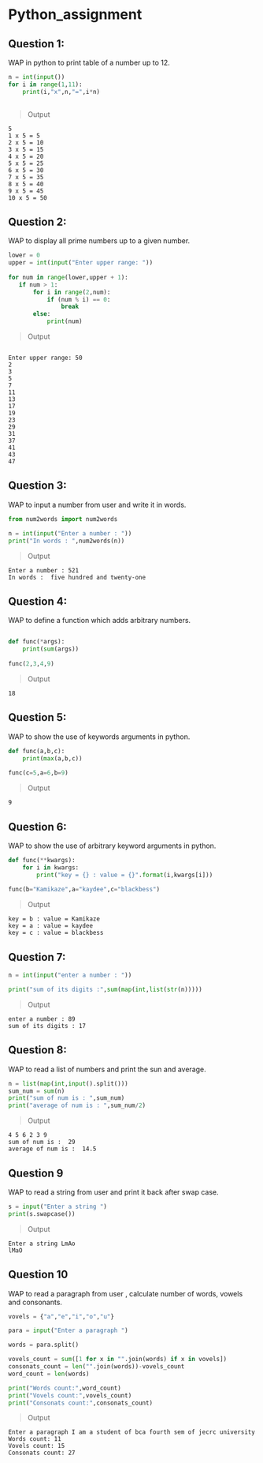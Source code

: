 # Python_assignment

## Question 1:
WAP in python to print table of a number up to 12. 
```python
n = int(input())
for i in range(1,11):
    print(i,"x",n,"=",i*n)
        
```
> Output
```
5
1 x 5 = 5
2 x 5 = 10
3 x 5 = 15
4 x 5 = 20
5 x 5 = 25
6 x 5 = 30
7 x 5 = 35
8 x 5 = 40
9 x 5 = 45
10 x 5 = 50
```
## Question 2:
WAP to display all prime numbers up to a given number.
```python
lower = 0 
upper = int(input("Enter upper range: "))  
  
for num in range(lower,upper + 1):  
   if num > 1:  
       for i in range(2,num):  
           if (num % i) == 0:  
               break  
       else:  
           print(num)
```
> Output
```

Enter upper range: 50
2
3
5
7
11
13
17
19
23
29
31
37
41
43
47
```
## Question 3:
WAP to input a number from user and write it in words.
```python
from num2words import num2words

n = int(input("Enter a number : "))
print("In words : ",num2words(n))
```
> Output
```
Enter a number : 521
In words :  five hundred and twenty-one
```
## Question 4:
WAP to define a function which adds arbitrary numbers.
```python

def func(*args):
    print(sum(args))
       
func(2,3,4,9)
```
> Output
```
18
```
## Question 5:
WAP to show the use of keywords arguments in python.
```python
def func(a,b,c):
    print(max(a,b,c))
       
func(c=5,a=6,b=9)
```
> Output
```
9
```
## Question 6:
WAP to show the use of arbitrary keyword arguments in python.
```python
def func(**kwargs):
    for i in kwargs:
        print("key = {} : value = {}".format(i,kwargs[i]))
       
func(b="Kamikaze",a="kaydee",c="blackbess")
```
> Output
```
key = b : value = Kamikaze
key = a : value = kaydee
key = c : value = blackbess
```


## Question 7:
```python
n = int(input("enter a number : "))

print("sum of its digits :",sum(map(int,list(str(n)))))
```
> Output
```
enter a number : 89
sum of its digits : 17
```
## Question 8:
WAP to read a list of numbers and print the sun and average.
```python
n = list(map(int,input().split()))
sum_num = sum(n)
print("sum of num is : ",sum_num)
print("average of num is : ",sum_num/2)
```
> Output
```
4 5 6 2 3 9
sum of num is :  29
average of num is :  14.5
```
## Question 9
WAP to read a string from user and print it back after swap case.
```python
s = input("Enter a string ")
print(s.swapcase())
```
> Output
```
Enter a string LmAo
lMaO
```
## Question 10
WAP to read a paragraph from user , calculate number of words, vowels and consonants.
```python
vovels = {"a","e","i","o","u"}

para = input("Enter a paragraph ")

words = para.split()

vovels_count = sum([1 for x in "".join(words) if x in vovels])
consonats_count = len("".join(words))-vovels_count
word_count = len(words)

print("Words count:",word_count)
print("Vovels count:",vovels_count)
print("Consonats count:",consonats_count)

```
> Output
```
Enter a paragraph I am a student of bca fourth sem of jecrc university
Words count: 11
Vovels count: 15
Consonats count: 27
```




